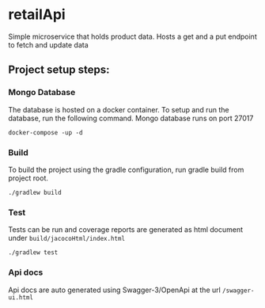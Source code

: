 # retailApi
Simple microservice that holds product data. Hosts a get and a put endpoint to fetch and update data

## Project setup steps:

### Mongo Database
The database is hosted on a docker container. To setup and run the database, run the following command.
Mongo database runs on port 27017

```
docker-compose -up -d
```

### Build 
To build the project using the gradle configuration, run gradle build from project root.

```
./gradlew build
```

### Test
Tests can be run and coverage reports are generated as html document under `build/jacocoHtml/index.html`

```
./gradlew test
```

### Api docs
Api docs are auto generated using Swagger-3/OpenApi at the url `/swagger-ui.html`